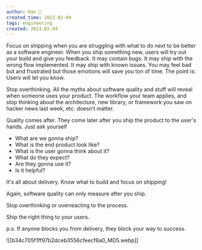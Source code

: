 ```yaml
---
author: Han 🐸
created_time: 2023-02-04
tags: engineering
created: 2023-02-04
---
```


Focus on shipping when you are struggling with what to do next to be better as a software engineer. When you ship something new, users will try out your build and give you feedback. It may contain bugs. It may ship with the wrong flow implemented. It may ship with known issues. You may feel bad but and frustrated but those emotions will save you ton of time. The point is: Users will let you know. 

Stop overthinking. All the myths about software quality and stuff will reveal when someone uses your product. The workflow your team applies, and stop thinking about the architecture, new library, or framework you saw on hacker news last week, etc. doesn’t matter.

Quality comes after. They come later after you ship the product to the user's hands. Just ask yourself

* What are we gonna ship?
* What is the end product look like?
* What is the user gonna think about it?
* What do they expect?
* Are they gonna use it?
* Is it helpful?

It's all about delivery. Know what to build and focus on shipping!

Again, software quality can only measure after you ship. 

Stop overthinking or overreacting to the process.

Ship the right thing to your users.

p.s. If anyone blocks you from delivery, they block your way to success.


![[b34c705f1ff97b2dceb3556cfeecf6a0_MD5.webp]]
